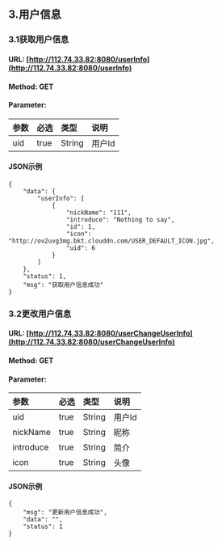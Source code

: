 ## 3.用户信息

### 3.1获取用户信息

#### URL: [http://112.74.33.82:8080/userInfo](http://112.74.33.82:8080/userInfo)

#### Method: GET

#### Parameter:

| 参数 | 必选 | 类型 | 说明 |
| :--- | :--- | :--- | :--- |
| uid | true | String | 用户Id |

#### JSON示例

```
{
    "data": {
        "userInfo": [
            {
                "nickName": "111",
                "introduce": "Nothing to say",
                "id": 1,
                "icon": "http://ov2uvg3mg.bkt.clouddn.com/USER_DEFAULT_ICON.jpg",
                "uid": 6
            }
        ]
    },
    "status": 1,
    "msg": "获取用户信息成功"
}
```

### 3.2更改用户信息

#### URL: [http://112.74.33.82:8080/userChangeUserInfo](http://112.74.33.82:8080/userChangeUserInfo)

#### Method: GET

#### Parameter:

| 参数 | 必选 | 类型 | 说明 |
| :--- | :--- | :--- | :--- |
| uid | true | String | 用户Id |
| nickName | true | String | 昵称 |
| introduce | true | String | 简介 |
| icon | true | String | 头像 |

#### JSON示例

```
{
    "msg": "更新用户信息成功",
    "data": "",
    "status": 1
}
```




